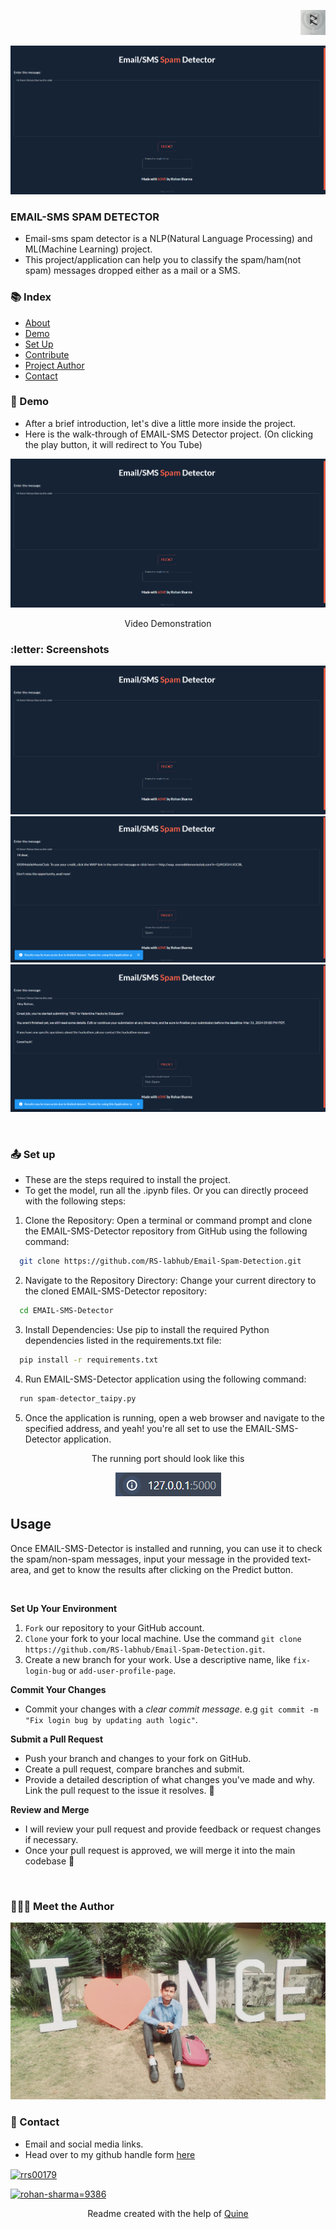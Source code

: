 <p align="right">
    <img height="40px" width="40px" src="Assets\RS LOGO.png" />
</p>
<p align="center">
  <img src="Assets/Preview.png"  />
</p>


### EMAIL-SMS SPAM DETECTOR
- Email-sms spam detector is a NLP(Natural Language Processing) and ML(Machine Learning) project.
- This project/application can help you to classify the spam/ham(not spam) messages dropped either as a mail or a SMS.


### :books: Index

- [About](#star2-About)
- [Demo](#movie_camera-Demo)
- [Set Up](#outbox_tray-Set-up)
- [Contribute](#building_construction-Contribute)
- [Project Author](#people_holding_hands-Our-List-of-Contributors)
- [Contact](#email-contact)


###  :movie_camera: Demo
- After a brief introduction, let's dive a little more inside the project.
- Here is the walk-through of EMAIL-SMS Detector project. (On clicking the play button, it will redirect to You Tube)

<p align="center">
    <a href="https://youtu.be">
        <img src="Assets/Preview.png"/>
    </a>
</p>
<p align="center">Video Demonstration</p>

### :letter: Screenshots
<p align="center">
  <img src="Assets/Preview.png"  />
  <img src="Assets/spam.png"  />
  <img src="Assets/not-spam.png"  />
</p>


$~$

###  :outbox_tray: Set up
- These are the steps required to install the project.
- To get the model, run all the .ipynb files. Or you can directly proceed with the following steps:


1. Clone the Repository: Open a terminal or command prompt and clone the EMAIL-SMS-Detector repository from GitHub using the following command:

  ```bash
    git clone https://github.com/RS-labhub/Email-Spam-Detection.git
  ```

2. Navigate to the Repository Directory: Change your current directory to the cloned EMAIL-SMS-Detector repository:

  ```bash
    cd EMAIL-SMS-Detector
  ```

3. Install Dependencies: Use pip to install the required Python dependencies listed in the requirements.txt file:

  ```bash
    pip install -r requirements.txt
  ```

4. Run EMAIL-SMS-Detector application using the following command:

  ```py
    run spam-detector_taipy.py
  ```

5. Once the application is running, open a web browser and navigate to the specified address, and yeah! you're all set to use the EMAIL-SMS-Detector application.
<p align="center">
  The running port should look like this
</p>
<p align="center">
<img src="Assets/port.png" >
</p>


## Usage
Once EMAIL-SMS-Detector is installed and running, you can use it to check the spam/non-spam messages, input your message in the provided text-area, and get to know the results after clicking on the Predict button.


$~$
    
**Set Up Your Environment**

1. `Fork` our repository to your GitHub account. 
2. `Clone` your fork to your local machine. 
    Use the command `git clone https://github.com/RS-labhub/Email-Spam-Detection.git`.
3. Create a new branch for your work. 
    Use a descriptive name, like `fix-login-bug` or `add-user-profile-page`.
    
**Commit Your Changes**

- Commit your changes with a _clear commit message_. 
  e.g `git commit -m "Fix login bug by updating auth logic"`.

**Submit a Pull Request**

- Push your branch and changes to your fork on GitHub.
- Create a pull request, compare branches and submit.
- Provide a detailed description of what changes you've made and why. 
  Link the pull request to the issue it resolves. 🔗
    
**Review and Merge**

- I will review your pull request and provide feedback or request changes if necessary. 
- Once your pull request is approved, we will merge it into the main codebase 🥳

$~$

### :people_holding_hands: Meet the Author

<img  src="Assets/Author.jpg" alt="Author">


### :email: Contact 
- Email and social media links.
- Head over to my github handle form [here](https://github.com/RS-labhub)

<p align="left">
<a href="https://twitter.com/rrs00179" target="blank"><img align="center" src="https://img.shields.io/badge/X-000000?style=for-the-badge&logo=x&logoColor=white" alt="rrs00179" /></a>
</p>
<p align="left">
<a href="https://www.linkedin.com/in/rohan-sharma-9386rs/" target="blank"><img src="https://img.shields.io/badge/LinkedIn-0077B5?style=for-the-badge&logo=linkedin&logoColor=white" alt="rohan-sharma=9386" /></a>
</p>

<p align="center">
  Readme created with the help of <a href="https://github.com/quine-sh/README-Template/blob/main/README.md" alt="https://github.com/quine-sh/README-Template/blob/main/README.md">Quine</a>
</p>